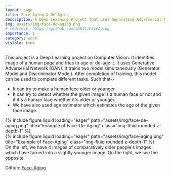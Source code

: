 ```yaml
---
layout: page
title: Face Aging & De-Aging
description: A Deep Learning Project that uses Genarative Adverserial Network (GAN) and Cycle-GAN to Age or De-age
img: assets/img/face-de-aging.png
# redirect: https://github.com/SA011/FaceAging
importance: 1
category: work
visible: true
---
```

This project is a Deep Learning project on Computer Vision. It identifies image of a human page and tries to age or de-age it. It uses Generative Adverserial Network (GAN). It trains two model simultaneously (Generator Model and Discriminator Model). After completion of training, this model can be used to complete different tasks. Such that--
  - It can try to make a human face older or younger
  - It can try to detect whether the given image is a human face or not and if it's a human face whether it's older or younger.
  - We have also used age estimator which estimates the age of the given face image. 

<div class="row">
    <div class="col-sm mt-3 mt-md-0">
        {% include figure.liquid loading="eager" path="assets/img/face-de-aging.png" title="Example of Face-De-Aging" class="img-fluid rounded z-depth-1" %}
    </div>
    <div class="col-sm mt-3 mt-md-0">
        {% include figure.liquid loading="eager" path="assets/img/face-aging.png" title="Example of Face-Aging" class="img-fluid rounded z-depth-1" %}
    </div>
</div>
<div class="caption">
    On the left, we have 4 images of comparatively older people's images which have turned into a slightly younger image. On the right, we see the opposite.
</div>


Github: [Face-Aging](https://github.com/SA011/FaceAging)